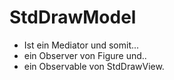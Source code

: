 # StdDrawModel
- Ist ein Mediator und somit...
- ein Observer von Figure und..
- ein Observable von StdDrawView.